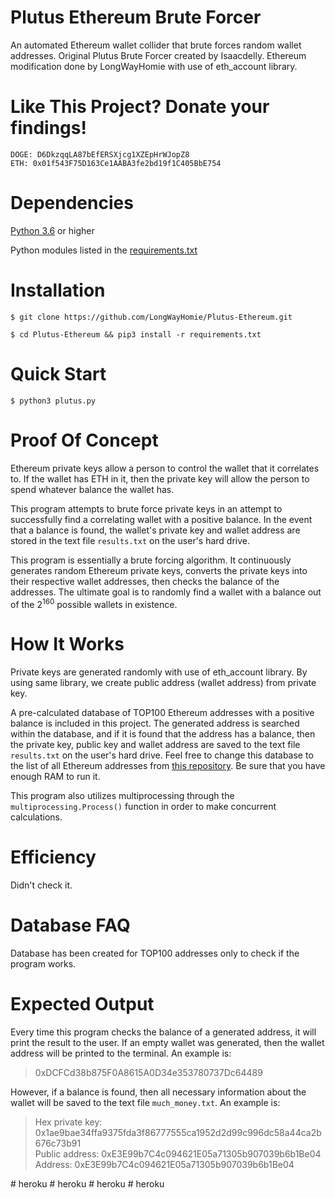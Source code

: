 # Plutus Ethereum Brute Forcer

An automated Ethereum wallet collider that brute forces random wallet addresses.
Original Plutus Brute Forcer created by Isaacdelly. 
Ethereum modification done by LongWayHomie with use of eth_account library.

# Like This Project? Donate your findings!

```
DOGE: D6DkzqqLA87bEfERSXjcg1XZEpHrWJopZ8
ETH: 0x01f543F75D163Ce1AABA3fe2bd19f1C405BbE754
```

# Dependencies

<a href="https://www.python.org/downloads/">Python 3.6</a> or higher

Python modules listed in the <a href="/requirements.txt">requirements.txt<a/>
  

# Installation

```
$ git clone https://github.com/LongWayHomie/Plutus-Ethereum.git

$ cd Plutus-Ethereum && pip3 install -r requirements.txt
```

# Quick Start

```
$ python3 plutus.py
```

# Proof Of Concept

Ethereum private keys allow a person to control the wallet that it correlates to. If the wallet has ETH in it, then the private key will allow the person to spend whatever balance the wallet has. 

This program attempts to brute force private keys in an attempt to successfully find a correlating wallet with a positive balance. In the event that a balance is found, the wallet's private key and wallet address are stored in the text file `results.txt` on the user's hard drive.

This program is essentially a brute forcing algorithm. It continuously generates random Ethereum private keys, converts the private keys into their respective wallet addresses, then checks the balance of the addresses. The ultimate goal is to randomly find a wallet with a balance out of the 2<sup>160</sup> possible wallets in existence.

# How It Works

Private keys are generated randomly with use of eth_account library.
By using same library, we create public address (wallet address) from private key.

A pre-calculated database of TOP100 Ethereum addresses with a positive balance is included in this project. The generated address is searched within the database, and if it is found that the address has a balance, then the private key, public key and wallet address are saved to the text file `results.txt` on the user's hard drive.
Feel free to change this database to the list of all Ethereum addresses from <a href="https://gz.blockchair.com/ethereum/addresses/">this repository</a>. Be sure that you have enough RAM to run it.

This program also utilizes multiprocessing through the `multiprocessing.Process()` function in order to make concurrent calculations.

# Efficiency
  
Didn't check it.

# Database FAQ

Database has been created for TOP100 addresses only to check if the program works. 

# Expected Output

Every time this program checks the balance of a generated address, it will print the result to the user. If an empty wallet was generated, then the wallet address will be printed to the terminal. An example is:

>0xDCFCd38b875F0A8615A0D34e353780737Dc64489

However, if a balance is found, then all necessary information about the wallet will be saved to the text file `much_money.txt`. An example is:

>Hex private key: 0x1ae9bae34ffa9375fda3f86777555ca1952d2d99c996dc58a44ca2b676c73b91<br/>
>Public address: 0xE3E99b7C4c094621E05a71305b907039b6b1Be04 <br/>
>Address: 0xE3E99b7C4c094621E05a71305b907039b6b1Be04 <br/>

#   h e r o k u  
 #   h e r o k u  
 #   h e r o k u  
 #   h e r o k u  
 